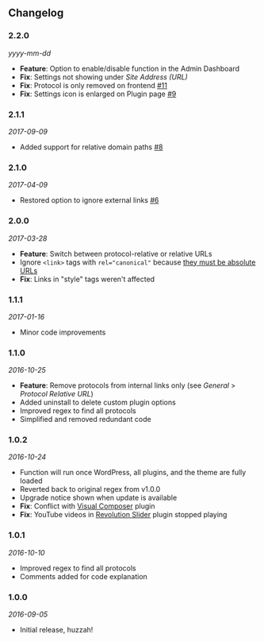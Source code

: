 ## Changelog
### 2.2.0
*yyyy-mm-dd*
* **Feature**: Option to enable/disable function in the Admin Dashboard
* **Fix**: Settings not showing under _Site Address (URL)_
* **Fix**: Protocol is only removed on frontend [#11](https://github.com/factmaven/remove-http/issues/11)
* **Fix**: Settings icon is enlarged on Plugin page [#9](https://github.com/factmaven/remove-http/issues/9)

### 2.1.1
*2017-09-09*
* Added support for relative domain paths [#8](https://github.com/factmaven/remove-http/issues/8)

### 2.1.0
*2017-04-09*
* Restored option to ignore external links [#6](https://github.com/factmaven/remove-http/issues/6)

### 2.0.0
*2017-03-28*
* **Feature**: Switch between protocol-relative or relative URLs
* Ignore `<link>` tags with `rel="canonical"` because [they must be absolute URLs](https://support.google.com/webmasters/answer/139066#2)
* **Fix**: Links in "style" tags weren't affected

### 1.1.1
*2017-01-16*
* Minor code improvements

### 1.1.0
*2016-10-25*
* **Feature**: Remove protocols from internal links only (see *General* > *Protocol Relative URL*)
* Added uninstall to delete custom plugin options
* Improved regex to find all protocols
* Simplified and removed redundant code

### 1.0.2
*2016-10-24*
* Function will run once WordPress, all plugins, and the theme are fully loaded
* Reverted back to original regex from v1.0.0
* Upgrade notice shown when update is available
* **Fix**: Conflict with [Visual Composer](https://vc.wpbakery.com) plugin
* **Fix**: YouTube videos in [Revolution Slider](https://revolution.themepunch.com) plugin stopped playing

### 1.0.1
*2016-10-10*
* Improved regex to find all protocols
* Comments added for code explanation

### 1.0.0
*2016-09-05*
* Initial release, huzzah!